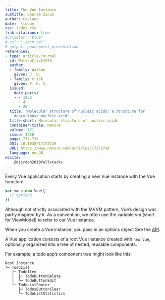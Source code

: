 ```yaml
---
title: The Vue Instance
subtitle: Course 21/22
author: Casiano
date:  \today
css: index.css
link-citations: true
#urlcolor: "blue"
# csl: "./acm.csl"
# output: powerpoint_presentation
references:
- type: article-journal
  id: WatsonCrick1953
  author:
  - family: Watson
    given: J. D.
  - family: Crick
    given: F. H. C.
  issued:
    date-parts:
    - - 1953
      - 4
      - 25
  title: 'Molecular structure of nucleic acids: a structure for
    deoxyribose nucleic acid'
  title-short: Molecular structure of nucleic acids
  container-title: Nature
  volume: 171
  issue: 4356
  page: 737-738
  DOI: 10.1038/171737a0
  URL: https://www.nature.com/articles/171737a0
  language: en-GB
nocite: |
    @djirdeh2018fullstacks
--- 
```


Every Vue application starts by creating a new Vue instance with the Vue function:

```js
var vm = new Vue({
  // options
})
```

Although not strictly associated with the MVVM pattern, Vue’s design was partly inspired by it. As a convention, we often use the variable vm (short for ViewModel) to refer to our Vue instance.

When you create a Vue instance, you pass in an options object See the [API]. 

[API]: https://vuejs.org/v2/api/#Options-Data

A Vue application consists of a root Vue instance created with `new Vue`, optionally organized into a tree of nested, reusable components. 

For example, a todo app’s component tree might look like this:

```
Root Instance
└─ TodoList
   ├─ TodoItem
   │  ├─ TodoButtonDelete
   │  └─ TodoButtonEdit
   └─ TodoListFooter
      ├─ TodosButtonClear
      └─ TodoListStatistics
```